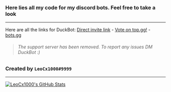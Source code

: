 ### Here lies all my code for my discord bots. Feel free to take a look
-----------------------------------------
Here are all the links for DuckBot:
[Direct invite link](https://discord.com/api/oauth2/authorize?client_id=788278464474120202&permissions=8&scope=bot) - [Vote on top.gg!](https://top.gg/bot/788278464474120202#/) - [bots.gg](https://discord.bots.gg/bots/788278464474120202)

> ###### The support server has been removed. To report any issues DM DuckBot :)
### Created by `LeoCx1000#9999`
----------------------------------------
[![LeoCx1000's GitHub Stats](https://github-readme-stats.vercel.app/api?username=LeoCx1000&count_private=true&show_icons=true&theme=dark)](https://github.com/LeoCx1000)

